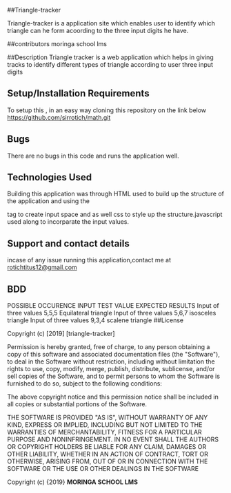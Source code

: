 ##Triangle-tracker

Triangle-tracker is a application site which enables user to identify which triangle can he form acoording to the three input digits he have.

##contributors
moringa school lms

##Description
Triangle tracker is a web application which helps in giving tracks to identify different types of triangle according to user three input digits
## Setup/Installation Requirements
To setup this , in an easy way cloning this repository on the link below
https://github.com/sirrotich/math.git
## Bugs
There are no bugs in this code and runs the application well.
## Technologies Used
Building this application was  through HTML used to build up the structure of the application and using the <form> tag to create input space and as well css to style up the structure.javascript used along to incorparate the input values.
## Support and contact details
incase of any issue running this application,contact me at rotichtitus12@gmail.com
## BDD
POSSIBLE OCCURENCE		INPUT TEST VALUE		EXPECTED RESULTS
Input of three values		5,5,5	      	Equilateral triangle
Input of three values		5,6,7		      isosceles triangle
Input of three values		9,3,4		      scalene triangle
##License

Copyright (c) [2019] [triangle-tracker]

Permission is hereby granted, free of charge, to any person obtaining a copy
of this software and associated documentation files (the "Software"), to deal
in the Software without restriction, including without limitation the rights
to use, copy, modify, merge, publish, distribute, sublicense, and/or sell
copies of the Software, and to permit persons to whom the Software is
furnished to do so, subject to the following conditions:

The above copyright notice and this permission notice shall be included in all
copies or substantial portions of the Software.

THE SOFTWARE IS PROVIDED "AS IS", WITHOUT WARRANTY OF ANY KIND, EXPRESS OR
IMPLIED, INCLUDING BUT NOT LIMITED TO THE WARRANTIES OF MERCHANTABILITY,
FITNESS FOR A PARTICULAR PURPOSE AND NONINFRINGEMENT. IN NO EVENT SHALL THE
AUTHORS OR COPYRIGHT HOLDERS BE LIABLE FOR ANY CLAIM, DAMAGES OR OTHER
LIABILITY, WHETHER IN AN ACTION OF CONTRACT, TORT OR OTHERWISE, ARISING FROM,
OUT OF OR IN CONNECTION WITH THE SOFTWARE OR THE USE OR OTHER DEALINGS IN THE
SOFTWARE


Copyright (c) {2019} **MORINGA SCHOOL LMS**
